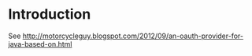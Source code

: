 # Introduction #

See http://motorcycleguy.blogspot.com/2012/09/an-oauth-provider-for-java-based-on.html